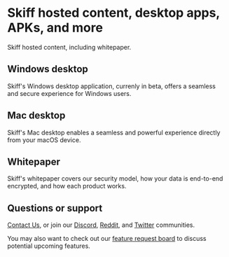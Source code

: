 # Skiff hosted content, desktop apps, APKs, and more

Skiff hosted content, including whitepaper.

## Windows desktop

Skiff's Windows desktop application, currenly in beta, offers a seamless and secure experience for Windows users.

## Mac desktop

Skiff's Mac desktop enables a seamless and powerful experience directly from your macOS device.

## Whitepaper

Skiff's whitepaper covers our security model, how your data is end-to-end encrypted, and how each product works.

## Questions or support

[Contact Us](mailto:support@skiff.org), or join our [Discord](https://discord.com/invite/skiff), [Reddit](https://www.reddit.com/r/skiff), and [Twitter](https://twitter.com/skiffprivacy) communities.

You may also want to check out our [feature request board]([url](https://skiff.canny.io/feature-requests)https://skiff.canny.io/feature-requests) to discuss potential upcoming features.

